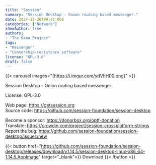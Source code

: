 ```yaml
---
title: "Session"
summary: "Session Desktop - Onion routing based messenger."
date: 2024-12-20T09:43:00Z
categories: ["Network"]
showAuthor: true
authors:
- "The Oxen Project"
tags: 
- "Messenger"
- "Censorship-resistance software"
license: "GPL-3.0"
draft: false
---
```


{{< carousel images="{https://i.imgur.com/ydVhH00.png}" >}}

Session Desktop - Onion routing based messenger

License: GPL-3.0

Web page: <https://getsession.org>  
Source code: <https://github.com/session-foundation/session-desktop>

Become a sponsor: <https://donorbox.org/optf-donation>  
Translate: <https://crowdin.com/project/session-crossplatform-strings>  
Report the bug: <https://github.com/session-foundation/session-desktop/issues/new>  

{{< button href="https://github.com/session-foundation/session-desktop/releases/download/v1.14.5/session-desktop-linux-x86_64-1.14.5.AppImage" target="_blank">}}
Download
{{< /button >}}